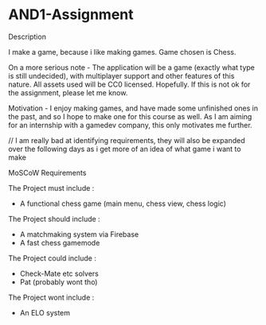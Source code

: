 # AND1-Assignment

Description

I make a game, because i like making games. 
Game chosen is Chess.


On a more serious note - The application will be a game (exactly what type is still undecided), with multiplayer support and other features of this nature.
All assets used will be CC0 licensed. Hopefully.
If this is not ok for the assignment, please let me know.

Motivation - I enjoy making games, and have made some unfinished ones in the past, and so I hope to make one for this course as well. As I am aiming for an internship with a gamedev company, this only motivates me further.


// I am really bad at identifying requirements, they will also be expanded over the following days as i get more of an idea of what game i want to make

MoSCoW Requirements

The Project must include :
 - A functional chess game (main menu, chess view, chess logic)

The Project should include :
- A matchmaking system via Firebase
- A fast chess gamemode 

The Project could include :
 - Check-Mate etc solvers
 - Pat (probably wont tho)

The Project wont include :
  - An ELO system 
